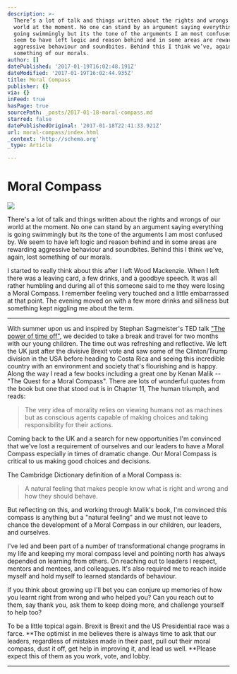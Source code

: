 ```yaml
---
description: >-
  There’s a lot of talk and things written about the rights and wrongs of our
  world at the moment. No one can stand by an argument saying everything is
  going swimmingly but its the tone of the arguments I am most confused by. We
  seem to have left logic and reason behind and in some areas are rewarding
  aggressive behaviour and soundbites. Behind this I think we’ve, again, lost
  something of our morals.
author: []
datePublished: '2017-01-19T16:02:48.191Z'
dateModified: '2017-01-19T16:02:44.935Z'
title: Moral Compass
publisher: {}
via: {}
inFeed: true
hasPage: true
sourcePath: _posts/2017-01-18-moral-compass.md
starred: false
datePublishedOriginal: '2017-01-18T22:41:33.921Z'
url: moral-compass/index.html
_context: 'http://schema.org'
_type: Article

---
```

# Moral Compass
![](https://the-grid-user-content.s3-us-west-2.amazonaws.com/59890dd2-409b-4c1b-bf78-153a6eba69e4.jpg)

There's a lot of talk and things written about the rights and wrongs of our world at the moment. No one can stand by an argument saying everything is going swimmingly but its the tone of the arguments I am most confused by. We seem to have left logic and reason behind and in some areas are rewarding aggressive behaviour and soundbites. Behind this I think we've, again, lost something of our morals.

I started to really think about this after I left Wood Mackenzie. When I left there was a leaving card, a few drinks, and a goodbye speech. It was all rather humbling and during all of this someone said to me they were losing a Moral Compass. I remember feeling very touched and a little embarrassed at that point. The evening moved on with a few more drinks and silliness but something kept niggling me about the term.

---

With summer upon us and inspired by Stephan Sagmeister's TED talk ["The power of time off"][0], we decided to take a break and travel for two months with our young children. The time out was refreshing and reflective. We left the UK just after the divisive Brexit vote and saw some of the Clinton/Trump division in the USA before heading to Costa Rica and seeing this incredible country with an environment and society that's flourishing and is happy. Along the way I read a few books including a great one by Kenan Malik -- "The Quest for a Moral Compass". There are lots of wonderful quotes from the book but one that stood out is in Chapter 11, The human triumph, and reads:

> The very idea of morality relies on viewing humans not as machines but as conscious agents capable of making choices and taking responsibility for their actions.

Coming back to the UK and a search for new opportunities I'm convinced that we've lost a requirement of ourselves and our leaders to have a Moral Compass especially in times of dramatic change. Our Moral Compass is critical to us making good choices and decisions.

The Cambridge Dictionary definition of a Moral Compass is:

> A natural feeling that makes people know what is right and wrong and how they should behave.

But reflecting on this, and working through Malik's book, I'm convinced this compass is anything but a "natural feeling" and we must not leave to chance the development of a Moral Compass in our children, our leaders, and ourselves.

I've led and been part of a number of transformational change programs in my life and keeping my moral compass level and pointing north has always depended on learning from others. On reaching out to leaders I respect, mentors and mentees, and colleagues. It's also required me to reach inside myself and hold myself to learned standards of behaviour.

If you think about growing up I'll bet you can conjure up memories of how you learnt right from wrong and who helped you? Can you reach out to them, say thank you, ask them to keep doing more, and challenge yourself to help too?

To be a little topical again. Brexit is Brexit and the US Presidential race was a farce. **The optimist in me believes there is always time to ask that our leaders, regardless of mistakes made in their past, pull out their moral compass, dust it off, get help in improving it, and lead us well. **Please expect this of them as you work, vote, and lobby.

---



[0]: http://www.ted.com/talks/stefan_sagmeister_the_power_of_time_off?language=en